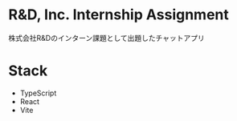# R&D, Inc. Internship Assignment

株式会社R&Dのインターン課題として出題したチャットアプリ

# Stack

- TypeScript
- React
- Vite
